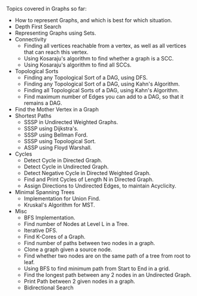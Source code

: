 Topics covered in Graphs so far:

* How to represent Graphs, and which is best for which situation.
* Depth First Search
* Representing Graphs using Sets.
* Connectivity
    * Finding all vertices reachable from a vertex, as well as all vertices that can reach this vertex.
    * Using Kosaraju's algorithm to find whether a graph is a SCC.
    * Using Kosaraju's algorithm to find all SCCs.
* Topological Sorts
    * Finding any Topological Sort of a DAG, using DFS.
    * Finding any Topological Sort of a DAG, using Kahn's Algorithm.
    * Finding all Topological Sorts of a DAG, using Kahn's Algorithm.
    * Find maximum number of Edges you can add to a DAG, so that it remains a DAG.
* Find the Mother Vertex in a Graph
* Shortest Paths
    * SSSP in Undirected Weighted Graphs. 
    * SSSP using Dijkstra's.
    * SSSP using Bellman Ford.
    * SSSP using Topological Sort.
    * ASSP using Floyd Warshall.
* Cycles
    * Detect Cycle in Directed Graph.
    * Detect Cycle in Undirected Graph.
    * Detect Negative Cycle in Directed Weighted Graph.
    * Find and Print Cycles of Length N in Directed Graph.
    * Assign Directions to Undirected Edges, to maintain Acyclicity.
* Minimal Spanning Trees
    * Implementation for Union Find.
    * Kruskal's Algorithm for MST.
* Misc
    * BFS Implementation.
    * Find number of Nodes at Level L in a Tree.
    * Iterative DFS.
    * Find K-Cores of a Graph.
    * Find number of paths between two nodes in a graph.
    * Clone a graph given a source node.
    * Find whether two nodes are on the same path of a tree from root to leaf.
    * Using BFS to find minimum path from Start to End in a grid.
    * Find the longest path between any 2 nodes in an Undirected Graph.
    * Print Path between 2 given nodes in a graph.
    * Bidirectional Search

